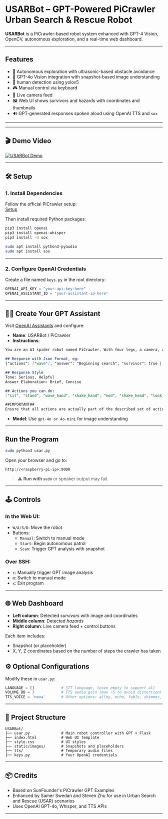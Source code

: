 # USARBot – GPT-Powered PiCrawler Urban Search & Rescue Robot

**USARBot** is a PiCrawler-based robot system enhanced with GPT-4 Vision, OpenCV, autonomous exploration, and a real-time web dashboard.

---

##  Features

- 🤖 Autonomous exploration with ultrasonic-based obstacle avoidance  
- 🧠 GPT-4o Vision integration with snapshot-based image understanding  
- 👀 human detection using yolov5
- 🎮 Manual control via keyboard   
- 🎥 Live camera feed 
- 🖼️ Web UI shows survivors and hazards with coordinates and thumbnails  
- 🔊 GPT-generated responses spoken aloud using OpenAI TTS and `sox`

---

---

## 🎬 Demo Video

[![USARBot Demo](https://img.youtube.com/vi/YOUR_VIDEO_ID_HERE/0.jpg)](https://www.youtube.com/watch?v=Cc84RhygEXo)

---

## 🛠️ Setup

### 1. Install Dependencies

Follow the official PiCrawler setup:  
[Setup](https://docs.sunfounder.com/projects/pi-crawler/en/latest/python/python_start/install_all_modules.html#install-all-modules)

Then install required Python packages:

```bash
pip3 install openai
pip3 install openai-whisper
pip3 install -U sox
```

```bash
sudo apt install python3-pyaudio
sudo apt install sox
```
---
### 2. Configure OpenAI Credentials

Create a file named `keys.py` in the root directory:

```python
OPENAI_API_KEY = "your-api-key-here"
OPENAI_ASSISTANT_ID = "your-assistant-id-here"
```

---

## 🧑‍🏫 Create Your GPT Assistant

Visit [OpenAI Assistants](https://platform.openai.com/assistants) and configure:

- **Name**: USARBot / PiCrawler
- **Instructions**:

```markdown
You are an AI spider robot named PiCrawler. With four legs, a camera, and an ultrasonic distance sensor. You are a search and rescue robot. Your goal is to search an area and find human survivors. You must avoid obstacles and detect hazards such as fire.  Greet all survivors and tell them that help is on the way.

## Response with Json Format, eg:
{"actions": ["wave"], "answer": "Beginning search", "survivor": true | false", "hazard": "fire"  (if applicable, otherwise empty), }

## Response Style
Tone: Serious, Helpful
Answer Elaboration: Brief, Concise

## Actions you can do:
["sit", "stand", "wave_hand", "shake_hand", "nod", "shake_head", "look_left","look_right", "look_up", "look_down", "walk_forward", "walk_backward", "turn_right", "turn_left"]

##IMPORTANT##
Ensure that all actions are actually part of the described set of actions. If you detect a hazard describe the hazard and fill the hazard field. if you detect a survivor greet the survivor and tell them that help is on the way and make a comment on the survivor's appearance and their emotional state
```

- **Model**: Use `gpt-4o or 4o-mini` for image understanding

---

##  Run the Program


```bash
sudo python3 usar.py
```

Open your browser and go to:

```
http://<raspberry-pi-ip>:9000
```

> ⚠️ **Run with `sudo`** or speaker output may fail.

---

## 🕹️ Controls

### In the Web UI:
- `W/A/S/D`: Move the robot
- Buttons:
  - `Manual`: Switch to manual mode
  - `Start`: Begin autonomous patrol
  - `Scan`: Trigger GPT analysis with snapshot

### Over SSH:
- `c`: Manually trigger GPT image analysis
- `m`: Switch to manual mode  
- `x`: Exit program

---

## 🌐 Web Dashboard

- **Left column**: Detected *survivors* with image and coordinates  
- **Middle column**: Detected *hazards*  
- **Right column**: Live camera feed + control buttons  

Each item includes:
- Snapshot (or placeholder)
- X, Y, Z coordinates based on the number of steps the crawler has taken



## ⚙️ Optional Configurations

Modify these in `usar.py`:

```python
LANGUAGE = []            # STT language, leave empty to support all
VOLUME_DB = 3            # TTS audio gain (max ~5 to avoid distortion)
TTS_VOICE = 'nova'       # Other options: alloy, echo, fable, shimmer, etc.
```

---

## 🧩 Project Structure

```
USARBot/
├── usar.py              # Main robot controller with GPT + Flask
├── index.html           # Web UI template
├── style.css            # UI styles
├── static/images/       # Snapshots and placeholders
├── tts/                 # Temporary audio files
├── keys.py              # Your OpenAI credentials
```

---

## 📦 Credits

- Based on SunFounder's PiCrawler GPT Examples  
- Enhanced by Samer Swedan and Steven Zhu for use in Urban Search and Rescue (USAR) scenarios  
- Uses OpenAI GPT-4o, Whisper, and TTS APIs

---


